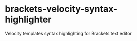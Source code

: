 brackets-velocity-syntax-highlighter
====================================

Velocity templates syntax highlighting for Brackets text editor
